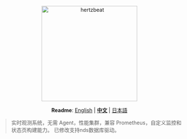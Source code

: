 <p align="center">
  <a href="https://hertzbeat.apache.org">
     <img alt="hertzbeat" src="/home/static/img/hertzbeat-brand.svg" width="260">
  </a>
</p>

<p align="center">
<b>Readme</b>:
<a href="README.md">English</a> | <b><a href="README_CN.md">中文</a></b> | <a href="README_JP.md">日本語</a>
</p>

> 实时观测系统，无需 Agent，性能集群，兼容 Prometheus，自定义监控和状态页构建能力。
> 已修改支持nds数据库驱动。
